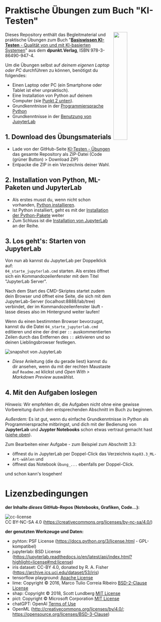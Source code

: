# Praktische Übungen zum Buch "KI-Testen"
<img src="https://dpunkt.de/wp-content/uploads/2024/01/13867.jpg" align="right" width="30%" min-width="150px"/>

Dieses Repository enthält das Begleitmaterial und praktische Übungen zum Buch "[**Basiswissen KI-Testen** - Qualität von und mit KI-basierten Systemen](https://dpunkt.de/produkt/basiswissen-ki-testen/)" aus dem **dpunkt.Verlag**, ISBN 978-3-86490-947-4.

Um die Übungen selbst auf *deinem eigenen Laptop oder PC* durchführen zu können, benötigst du folgendes:
* Einen Laptop oder PC (ein Smartphone oder Tablet ist eher unpraktisch).
* Eine Installation von Python auf deinem Computer (sie [Punkt 2 unten](#2.-Installation-von-python)).
* Grundkenntnisse in der [Programmiersprache Python](https://tutorial.djangogirls.org/de/python_introduction)
* Grundkenntnisse in der [Benutzung von JupyterLab](https://jupyter-tutorial.readthedocs.io/de/latest/index.html)

## 1. Download des Übungsmaterials
* Lade von der GitHub-Seite [KI-Testen - Übungen](https://github.com/KI-Testen/Uebungen) das gesamte Repository als ZIP-Datei (Code (grüner Button) > Download ZIP)
* Entpacke die ZIP in ein Verzeichnis deiner Wahl.

## 2. Installation von Python, ML-Paketen und JupyterLab
* Als erstes musst du, wenn nicht schon vorhanden, [Python installieren](Einstieg_Vorbereitung/Installation_Python.md).
* Ist Python installiert, geht es mit der [Installation der Python-Pakete](Einstieg_Vorbereitung/Installation_Pakete.md) weiter
* Zum Schluss ist die [Installation von JupyterLab](Einstieg_Vorbereitung/Installation_JupyterLab.md) an der Reihe.

## 3. Los geht's: Starten von JupyterLab
Von nun ab kannst du JupyterLab per Doppelklick auf:</br>
`04_starte_jupyterlab.cmd` starten. Als erstes öffnet sich ein Kommandozeilenfenster mit dem Titel "JupyterLab Server".

Nach dem Start des CMD-Skriptes startet zudem dein Browser und öffnet eine Seite, die sich mit dem JupyterLab-Server (localhost:8888/lab/tree) verbindet, der im Kommandozeilenfenster läuft - lasse dieses also im Hintergrund weiter laufen!

Wenn du einen bestimmten Browser bevorzugst, kannst du die Datei `04_starte_jupyterlab.cmd` editieren und eine der drei per `::` auskommentierten Zeilen durch das Entfernen des `::` aktivieren und so deinen Lieblingsbrowser festlegen.

![snapshot von JupyterLab](Einstieg_Vorbereitung/jupyterlab_snapshot01_blanko.png)

* *Diese* Anleitung (die du gerade liest) kannst du dir ansehen, wenn du mit der rechten Maustaste auf `Readme.md` klickst und *Open With > Markdown Preview* auswählst.

## 4. Mit den Aufgaben loslegen
*Hinweis:* Wir empfehlen dir, die Aufgaben nicht ohne eine gewisse Vorbereitung durch den entsprechenden Abschnitt im Buch zu beginnen.

*Außerdem:* Es ist gut, wenn du einfache Grundkenntnisse in Python als Programmiersprache mitbringst, und dich mit der Bedienung von **JupyterLab** und **Juypter Notebooks** schon etwas vertraut gemacht hast ([siehe oben](#Praktische-%C3%9Cbungen-zum-Buch-%22KI-Testen%22)).

Zum Bearbeiten einer Aufgabe - zum Beispiel zum Abschnitt 3.3:
* öffnest du in JupyterLab per Doppel-Click das Verzeichnis `Kap03.3_ML-Art-wählen` und
* öffnest das Notebook `Übung_...` ebenfalls per Doppel-Click.

und schon kann's losgehen!

# Lizenzbedingungen

**der Inhalte *dieses* GitHub-Repos (Notebooks, Grafiken, Code...):**

![cc-license](Einstieg_Vorbereitung/cc-by-nc-sa.svg)<br/>
CC BY-NC-SA 4.0 (https://creativecommons.org/licenses/by-nc-sa/4.0/)

**der genutzten Werkzeuge und Daten:**

- pyhton: PSF License (https://docs.python.org/3/license.html - GPL-kompatibel)
- jupyterlab: BSD License (https://jupyterlab.readthedocs.io/en/latest/api/index.html?highlight=license#md:license)
- iris dataset: CC-BY 4.0, donated by R. A. Fisher (https://archive.ics.uci.edu/dataset/53/iris)
- tensorflow playground: [Apache License](https://github.com/tensorflow/playground/blob/master/LICENSE)
- lime: Copyright &copy; 2016, Marco Tulio Correia Ribeiro [BSD-2-Clause License](https://de.wikipedia.org/wiki/BSD-Lizenz)
- shap: Copyright &copy; 2018, Scott Lundberg [MIT License](https://en.wikipedia.org/wiki/MIT_License)
- pict: Copyright &copy; Microsoft Corporation [MIT License](https://en.wikipedia.org/wiki/MIT_License)
- chatGPT: OpenAI [Terms of Use](https://openai.com/policies/terms-of-use)
- OpenML (http://creativecommons.org/licenses/by/4.0/; https://opensource.org/licenses/BSD-3-Clause)
